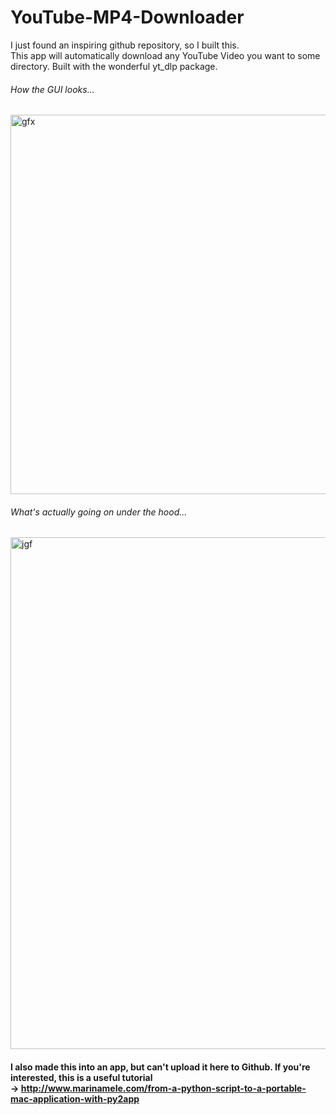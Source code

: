 # YouTube-MP4-Downloader
I just found an inspiring github repository, so I built this. <br>
This app will automatically download any YouTube Video you want to some directory. Built with the wonderful yt_dlp package.

###### How the GUI looks...
<img width="607" alt="gfx" src="https://user-images.githubusercontent.com/66774630/219850881-ff939967-06fb-498e-ad56-732d1cc2c905.png">

###### What's actually going on under the hood...
<img width="819" alt="jgf" src="https://user-images.githubusercontent.com/66774630/219850918-4ddaf3f4-ac08-4c0e-89cd-9f905a928dc3.png">

#### I also made this into an app, but can't upload it here to Github. If you're interested, this is a useful tutorial <br> → http://www.marinamele.com/from-a-python-script-to-a-portable-mac-application-with-py2app
